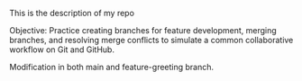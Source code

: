 This is the description of my repo

Objective: Practice creating branches for feature development, merging branches, and resolving merge conflicts to simulate a common collaborative workflow on Git and GitHub.

Modification in both main and feature-greeting branch.

